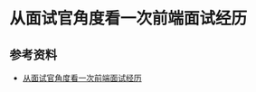 # 从面试官角度看一次前端面试经历

## 参考资料

- [从面试官角度看一次前端面试经历](https://mp.weixin.qq.com/s?__biz=MzIxNjgwMDIzMA==&mid=2247490202&idx=1&sn=b50c25cff7b82fc39025784fbc8d035d&chksm=9782d413a0f55d05d158cbbf708cb5d6dd25bfe503960d18ad1a72145059e4b0c4c9a17b7434&mpshare=1&scene=1&srcid=12211FD0bpyIYAa95uchLkvk&sharer_sharetime=1608559298302&sharer_shareid=778ad5bf3b27e0078eb105d7277263f6&key=35453224e4849a3f4a8c7376f9cfc34d7da865e959f7336636c64a347bcf7ca97f328b5a7c14f1ee73c57365765362c1e12ecf23523d2e576225d91d6ee07e155379c6a29d970ea5be1ab0f62cce780382613a4bf3a55594252081d269d415a5cdda3bb5e6cbd5e16b07382a79e23e874dbb55dbc7f052d3ea7b82d1c052ca92&ascene=1&uin=MTA0NTY0NDM2MQ%3D%3D&devicetype=Windows+10+x64&version=6300002f&lang=zh_CN&exportkey=AbCC4vW8Ed52jYX2BmIyh78%3D&pass_ticket=J2WTHwIBT%2FJbeW7JkzLq0631o0mfN%2FqbP77GajCs5BGOPgD7rmOGeIBuggO%2FztSy&wx_header=0)
